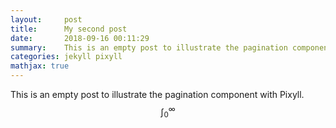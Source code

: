 ```yaml
---
layout:     post
title:      My second post
date:       2018-09-16 00:11:29
summary:    This is an empty post to illustrate the pagination component with Pixyll.
categories: jekyll pixyll
mathjax: true
---
```


This is an empty post to illustrate the pagination component with Pixyll. $$ \int_0^\infty $$
